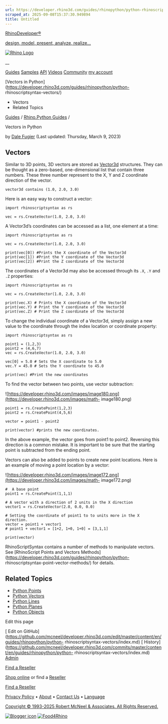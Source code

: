 ```yaml
---
url: https://developer.rhino3d.com/guides/rhinopython/python-rhinoscriptsyntax-vectors/
scraped_at: 2025-09-08T15:37:30.949894
title: Untitled
---
```


[RhinoDeveloper®](/)

[design, model, present, analyze, realize...](/)

[![Rhino Logo](https://developer.rhino3d.com/images/rhinodevlogo.png)](/)

__

[Guides](https://developer.rhino3d.com/guides)
[Samples](https://developer.rhino3d.com/samples)
[API](https://developer.rhino3d.com/api)
[Videos](https://developer.rhino3d.com/videos)
[Community](https://discourse.mcneel.com/c/rhino-developer) [my account
](https://www.rhino3d.com/my-account/ "Manage your account, licenses, and
teams")

[Vectors in Python](https://developer.rhino3d.com/guides/rhinopython/python-
rhinoscriptsyntax-vectors/)

  * Vectors
  * Related Topics

[Guides](https://developer.rhino3d.com/en/guides/) / [Rhino.Python
Guides](https://developer.rhino3d.com/en/guides/rhinopython/) /

Vectors in Python

by [Dale Fugier](https://discourse.mcneel.com/u/dale/) (Last updated:
Thursday, March 9, 2023)

## Vectors

Similar to 3D points, 3D vectors are stored as
[Vector3d](https://developer.rhino3d.com/api/RhinoCommon/html/T_Rhino_Geometry_Vector3d.htm)
structures. They can be thought as a zero-based, one-dimensional list that
contain three numbers. These three number represent to the X, Y and Z
coordinate direction of the vector.

    
    
    vector3d contains (1.0, 2.0, 3.0)  
    

Here is an easy way to construct a vector:

    
    
    import rhinoscriptsyntax as rs
    
    vec = rs.CreateVector(1.0, 2.0, 3.0)
    

A Vector3d’s coordinates can be accessed as a list, one element at a time:

    
    
    import rhinoscriptsyntax as rs
    
    vec = rs.CreateVector(1.0, 2.0, 3.0)
    
    print(vec[0]) #Prints the X coordinate of the Vector3d
    print(vec[1]) #Print the Y coordinate of the Vector3d
    print(vec[2]) #Print the Z coordinate of the Vector3d
    

The coordinates of a Vector3d may also be accessed through its `.X`, `.Y` and
`.Z` properties:

    
    
    import rhinoscriptsyntax as rs
    
    vec = rs.CreateVector(1.0, 2.0, 3.0)
    
    print(vec.X) # Prints the X coordinate of the Vector3d
    print(vec.Y) # Print the Y coordinate of the Vector3d
    print(vec.Z) # Print the Z coordinate of the Vector3d
    

To change the individual coordinate of a Vector3d, simply assign a new value
to the coordinate through the index location or coordinate property:

    
    
    import rhinoscriptsyntax as rs
    
    point1 = (1,2,3)
    point2 = (4,6,7)
    vec = rs.CreateVector(1.0, 2.0, 3.0)
    
    vec[0] = 5.0 # Sets the X coordinate to 5.0
    vec.Y = 45.0 # Sets the Y coordinate to 45.0
    
    print(vec) #Print the new coordinates
    

To find the vector between two points, use vector subtraction:

![https://developer.rhino3d.com/images/image180.png](https://developer.rhino3d.com/images/math-
image180.png)

    
    
    point1 = rs.CreatePoint(1,2,3)
    point2 = rs.CreatePoint(4,5,6)
    
    vector = point1 - point2
    
    print(vector) #prints the new coordinates.
    

In the above example, the vector goes from point1 to point2. Reversing this
direction is a common mistake. It is important to be sure that the starting
point is subtracted from the ending point.

Vectors can also be added to points to create new point locations. Here is an
example of moving a point location by a vector:

![https://developer.rhino3d.com/images/image172.png](https://developer.rhino3d.com/images/math-
image172.png)

    
    
    #  A base point
    point1 = rs.CreatePoint(1,1,1)
    
    # A vector with a direction of 2 units in the X direction
    vector1 = rs.CreateVector(2.0, 0.0, 0.0)
    
    # Setting the coordinate of point1 to to units more in the X direction.
    vector = point1 + vector1
    # point1 + vector1 = [1+2, 1+0, 1+0] = [3,1,1]
    
    print(vector)
    

RhinoScriptSyntax contains a number of methods to manipulate vectors. See
[RhinoScript Points and Vectors
Methods](https://developer.rhino3d.com/guides/rhinopython/python-
rhinoscriptsyntax-point-vector-methods/) for details.

## Related Topics

  * [Python Points](https://developer.rhino3d.com/guides/rhinopython/python-rhinoscriptsyntax-points/)
  * [Python Vectors](https://developer.rhino3d.com/guides/rhinopython/python-rhinoscriptsyntax-vectors/)
  * [Python Lines](https://developer.rhino3d.com/guides/rhinopython/python-rhinoscriptsyntax-line/)
  * [Python Planes](https://developer.rhino3d.com/guides/rhinopython/python-rhinoscriptsyntax-plane/)
  * [Python Objects](https://developer.rhino3d.com/guides/rhinopython/python-rhinoscriptsyntax-objects/)

Edit this page

[ Edit on
GitHub](https://github.com/mcneel/developer.rhino3d.com/edit/master/content/en/guides/rhinopython/python-
rhinoscriptsyntax-vectors/index.md) [
History](https://github.com/mcneel/developer.rhino3d.com/commits/master/content/en/guides/rhinopython/python-
rhinoscriptsyntax-vectors/index.md) [
Admin](https://developer.rhino3d.com/admin)

[Find a Reseller](https://www.rhino3d.com/sales)

[Shop online](https://www.rhino3d.com/store) or find a
[Reseller](https://www.rhino3d.com/sales)

[Find a Reseller](https://www.rhino3d.com/sales)

[Privacy Policy](https://www.rhino3d.com/privacy) •
[About](https://www.rhino3d.com/mcneel/about) • [Contact
Us](https://www.rhino3d.com/mcneel/contact) • [
Language](https://www.rhino3d.com/language "Change to a different region or
language")

[Copyright © 1993-2025 Robert McNeel & Associates. All Rights
Reserved.](https://www.rhino3d.com/mcneel/about)

[](https://www.facebook.com/McNeelRhinoceros/)
[](https://twitter.com/bobmcneel) [](https://www.linkedin.com/groups/75313/)
[](https://www.youtube.com/user/RhinoGuide/videos) [](https://vimeo.com/rhino)
[![Blogger
icon](https://developer.rhino3d.com/images/blogger.svg)](http://blog.rhino3d.com/)
[![Food4Rhino](https://developer.rhino3d.com/images/f4r_icon_01.svg)](https://www.food4rhino.com)

